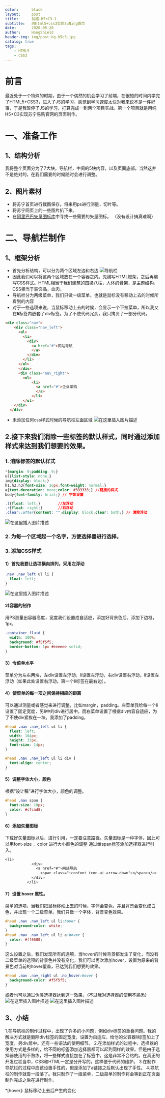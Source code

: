 ```yaml
---
color:      black
layout:     post
title:      前端-H5+C3-1
subtitle:   纯html5+css3实现SuNing首页
date:       2020-05-20
author:     HongShield
header-img: img/post-bg-h5c3.jpg
catalog: true
tags:
    - HTML5
    - CSS3
---
```

# 前言
最近处于一个特殊的时期，由于一个偶然的机会学习了前端，在很短的时间内学完了HTML5+CSS3，进入了JS的学习，感觉到学习速度太快对我来说不是一件好事，于是我暂停了JS的学习，打算完成一到两个项目实战。第一个项目就是用纯H5+C3实现苏宁易购官网的页面制作。
# 一、准备工作
## 1、结构分析
我将整个页面分为了7大块，导航栏，中间的5块内容，以及页面底部。当然这并不是绝对的，在我们需要的时候随时会进行调整。

## 2、图片素材
 - 将苏宁首页进行截图保存，将来用ps进行测量，切片等。
 - 将苏宁网页上的一些图片扒下来。
 - 在[阿里巴巴矢量图标库](https://www.iconfont.cn/)中寻找一些需要的矢量图标。
 （没有设计搞真难啊）
 # 二、导航栏制作
 ## 1、框架分析
 - 首先分析结构，可以分为两个区域左边和右边
![导航栏](https://img-blog.csdnimg.cn/20200518205107832.png#pic_center)
 - 因此我们可以将这两个区域放在一个容器之内。先编写HTML框架，之后再编写CSS样式。HTML相当于我们建筑的四梁八柱，人体的骨架，是主题结构，CSS相当于装饰品，血肉。
 - 导航栏分为两级菜单，我们只做一级菜单，也就是鼠标没有移动上去的时候所看到的内容
 - 对于一些选项来说，当鼠标移动上去的时候，会显示一个下拉菜单，所以我又在**li**标签内嵌套了div标签。为了不使代码冗余，我只拷贝了一部分代码。
```html
<div class="nav">
    <div class="nav_left">
      <ul>
        <li>
          <div>
            <a href="#">网站导航
            </a>
          </div>
        </li>
      </ul>
      </div>
      <div class="nav_right">
      	<ul>
	        <li>
	          <a href="#">企业采购
	          </a>
	        </li>
		</ul>
    </div>
  </div>
```
- 未添加任何css样式时候的导航栏左面区域
![在这里插入图片描述](https://img-blog.csdnimg.cn/20200518212311404.png )
## 2.接下来我们消除一些标签的默认样式，同时通过添加样式来达到我们想要的效果。
### 1. 消除标签的默认样式

```css
*{margin: 0;padding: 0;}
ul{list-style: none;}
img{display: block;}
h1,h2,h3{font-size: 16px;font-weight: normal;} 
a{text-decoration: none;color: #333333;} //链接的样式
body{font-family: Arial;} // 字体设置

.l{float: left;}		//左浮动
.r{float: right;}		//右浮动
.clear::after{content: "";display: block;clear: both;} // 清除浮动
```
![在这里插入图片描述](https://img-blog.csdnimg.cn/20200519123035952.png)
### 2. 为每一个区域起一个名字，方便选择器进行选择。
### 3. 添加CSS样式
#### 1）首先我要让选项横向排列，采用左浮动

```css
.nav .nav_left ul li {
  float: left;
}
```
![在这里插入图片描述](https://img-blog.csdnimg.cn/2020051912445499.png)
#### 2)容器的制作
用PS测量出容器高度，宽度我们设置成自适应，添加好背景色后，添加下边框，1px，

```css
.container_fluid {
  width: 100%;
  background: #f5f5f5;
  border-bottom: 1px #eeeeee solid;
}
```

#### 3）令菜单水平
菜单分为左右两块，左div设置左浮动，li设置左浮动，右div设置右浮动，li设置左浮动（如果此处设置右浮动，第一个li标签在最右边）。

#### 4）使菜单的每一项之间保持相应的距离
可以通过测量或者感觉来进行调整，比如margin，padding。左菜单我给每一个li设置了固定宽度，另li中的div进行居中。而右菜单设置了根据div内容自适应，为了不使div紧挨在一块，我添加了padding。

```css
#head .nav .nav_left ul li {
  float: left;
  width: 104px;
  height: 33px;
  font-size: 14px;
}

#head .nav .nav_left ul li div {
  text-align: center;
}
```
#### 5）调整字体大小，颜色
根据“设计稿”进行字体大小，颜色的调整。

```css
#head .nav span {
  font-size: 10px;
  color: #cfcad8;
}
```
#### 6）添加矢量图标
下载好矢量图标以后，进行引用，一定要注意路径。矢量图标是一种字体，因此可以用font-size ，color 进行大小颜色的调整
通过给span标签添加选择器进行引入。

```css
<li>
            <div>
              <a href="#">网站导航
                <span class="iconfont icon-ai-arrow-down"></span></a>
            </div>
          </li>
```
#### 7）设置 hover 属性。
菜单的选项，当我们把鼠标移动上去的时候，字体会变色，并且背景会变化成白色，并出现一个二级菜单。我们只做一个字体，背景变色效果。

```css
#head .nav .nav_left ul li:hover {
  background-color: white;
}
#head .nav .nav_left ul li a:hover {
  color: #ff6600;
}
```
这么设置之后，我们发现所有的选项，当hover的时候背景都发生了变化，而没有二级菜单的选项的背景色并没有变化，我们可以再次添加hover，设置为原来的背景色对当前的hover覆盖，已达到我们想要的效果。

```css
#head .nav .nav_right ul .no_hover:hover {
  background-color: #f5f5f5;
}
```
或者也可以通过伪类选择器达到这一效果，（不过我对选择器的使用不熟悉）
![在这里插入图片描述](https://img-blog.csdnimg.cn/20200520150220824.png)
![在这里插入图片描述](https://img-blog.csdnimg.cn/20200520150125258.png)


## 3、小结
1.在导航栏的制作过程中，出现了许多的小问题，例如div标签的重叠问题。我的解决方式就是删除div标签的固定宽度，设置为自适应，给他的父容器li标签加上了宽度，另div居中。还有一些语法的使用细节。
2.在添加样式的过程中，选择器的使用方式是多样的，给不同的标签添加选择器都可以起到同样的效果。但是由于选择器使用的不熟练，将一些样式直接加在了标签中，这是非常不合格的。在真正的开发过程当中，CSS和HTML一定是分开写的，这样便于代码的维护。
3.在制作导航栏的过程中应该设置手性的，但是添加了a链接之后默认出现了手性。
4.导航栏的制作就告一段落了。我只制作了一级菜单，二级菜单的制作将会等到正在页面制作完成之后在进行制作。

*[hover]: 鼠标移动上去后产生的变化

